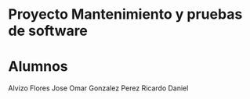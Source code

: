 # Proyecto Mantenimiento y pruebas de software
# Alumnos
Alvizo Flores Jose Omar
Gonzalez Perez Ricardo Daniel 
